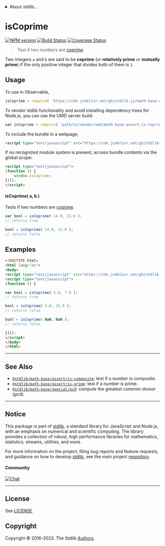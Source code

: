 <!--

@license Apache-2.0

Copyright (c) 2020 The Stdlib Authors.

Licensed under the Apache License, Version 2.0 (the "License");
you may not use this file except in compliance with the License.
You may obtain a copy of the License at

   http://www.apache.org/licenses/LICENSE-2.0

Unless required by applicable law or agreed to in writing, software
distributed under the License is distributed on an "AS IS" BASIS,
WITHOUT WARRANTIES OR CONDITIONS OF ANY KIND, either express or implied.
See the License for the specific language governing permissions and
limitations under the License.

-->


<details>
  <summary>
    About stdlib...
  </summary>
  <p>We believe in a future in which the web is a preferred environment for numerical computation. To help realize this future, we've built stdlib. stdlib is a standard library, with an emphasis on numerical and scientific computation, written in JavaScript (and C) for execution in browsers and in Node.js.</p>
  <p>The library is fully decomposable, being architected in such a way that you can swap out and mix and match APIs and functionality to cater to your exact preferences and use cases.</p>
  <p>When you use stdlib, you can be absolutely certain that you are using the most thorough, rigorous, well-written, studied, documented, tested, measured, and high-quality code out there.</p>
  <p>To join us in bringing numerical computing to the web, get started by checking us out on <a href="https://github.com/stdlib-js/stdlib">GitHub</a>, and please consider <a href="https://opencollective.com/stdlib">financially supporting stdlib</a>. We greatly appreciate your continued support!</p>
</details>

# isCoprime

[![NPM version][npm-image]][npm-url] [![Build Status][test-image]][test-url] [![Coverage Status][coverage-image]][coverage-url] <!-- [![dependencies][dependencies-image]][dependencies-url] -->

> Test if two numbers are [coprime][coprime-integers].

<section class="intro">

Two integers `a` and `b` are said to be **coprime** (or **relatively prime** or **mutually prime**) if the only positive integer that divides both of them is `1`.

</section>

<!-- /.intro -->



<section class="usage">

## Usage

To use in Observable,

```javascript
isCoprime = require( 'https://cdn.jsdelivr.net/gh/stdlib-js/math-base-assert-is-coprime@umd/browser.js' )
```

To vendor stdlib functionality and avoid installing dependency trees for Node.js, you can use the UMD server build:

```javascript
var isCoprime = require( 'path/to/vendor/umd/math-base-assert-is-coprime/index.js' )
```

To include the bundle in a webpage,

```html
<script type="text/javascript" src="https://cdn.jsdelivr.net/gh/stdlib-js/math-base-assert-is-coprime@umd/browser.js"></script>
```

If no recognized module system is present, access bundle contents via the global scope:

```html
<script type="text/javascript">
(function () {
    window.isCoprime;
})();
</script>
```

#### isCoprime( a, b )

Tests if two numbers are [coprime][coprime-integers].

```javascript
var bool = isCoprime( 14.0, 15.0 );
// returns true

bool = isCoprime( 14.0, 21.0 );
// returns false
```

</section>

<!-- /.usage -->

<section class="notes">

</section>

<!-- /.notes -->

<section class="examples">

## Examples

<!-- eslint no-undef: "error" -->

```html
<!DOCTYPE html>
<html lang="en">
<body>
<script type="text/javascript" src="https://cdn.jsdelivr.net/gh/stdlib-js/math-base-assert-is-coprime@umd/browser.js"></script>
<script type="text/javascript">
(function () {

var bool = isCoprime( 5.0, 7.0 );
// returns true

bool = isCoprime( 5.0, 15.0 );
// returns false

bool = isCoprime( NaN, NaN );
// returns false

})();
</script>
</body>
</html>
```

</section>

<!-- /.examples -->

<!-- Section for related `stdlib` packages. Do not manually edit this section, as it is automatically populated. -->

<section class="related">

* * *

## See Also

-   <span class="package-name">[`@stdlib/math-base/assert/is-composite`][@stdlib/math/base/assert/is-composite]</span><span class="delimiter">: </span><span class="description">test if a number is composite.</span>
-   <span class="package-name">[`@stdlib/math-base/assert/is-prime`][@stdlib/math/base/assert/is-prime]</span><span class="delimiter">: </span><span class="description">test if a number is prime.</span>
-   <span class="package-name">[`@stdlib/math-base/special/gcd`][@stdlib/math/base/special/gcd]</span><span class="delimiter">: </span><span class="description">compute the greatest common divisor (gcd).</span>

</section>

<!-- /.related -->

<!-- Section for all links. Make sure to keep an empty line after the `section` element and another before the `/section` close. -->


<section class="main-repo" >

* * *

## Notice

This package is part of [stdlib][stdlib], a standard library for JavaScript and Node.js, with an emphasis on numerical and scientific computing. The library provides a collection of robust, high performance libraries for mathematics, statistics, streams, utilities, and more.

For more information on the project, filing bug reports and feature requests, and guidance on how to develop [stdlib][stdlib], see the main project [repository][stdlib].

#### Community

[![Chat][chat-image]][chat-url]

---

## License

See [LICENSE][stdlib-license].


## Copyright

Copyright &copy; 2016-2023. The Stdlib [Authors][stdlib-authors].

</section>

<!-- /.stdlib -->

<!-- Section for all links. Make sure to keep an empty line after the `section` element and another before the `/section` close. -->

<section class="links">

[npm-image]: http://img.shields.io/npm/v/@stdlib/math-base-assert-is-coprime.svg
[npm-url]: https://npmjs.org/package/@stdlib/math-base-assert-is-coprime

[test-image]: https://github.com/stdlib-js/math-base-assert-is-coprime/actions/workflows/test.yml/badge.svg?branch=main
[test-url]: https://github.com/stdlib-js/math-base-assert-is-coprime/actions/workflows/test.yml?query=branch:main

[coverage-image]: https://img.shields.io/codecov/c/github/stdlib-js/math-base-assert-is-coprime/main.svg
[coverage-url]: https://codecov.io/github/stdlib-js/math-base-assert-is-coprime?branch=main

<!--

[dependencies-image]: https://img.shields.io/david/stdlib-js/math-base-assert-is-coprime.svg
[dependencies-url]: https://david-dm.org/stdlib-js/math-base-assert-is-coprime/main

-->

[chat-image]: https://img.shields.io/gitter/room/stdlib-js/stdlib.svg
[chat-url]: https://app.gitter.im/#/room/#stdlib-js_stdlib:gitter.im

[stdlib]: https://github.com/stdlib-js/stdlib

[stdlib-authors]: https://github.com/stdlib-js/stdlib/graphs/contributors

[umd]: https://github.com/umdjs/umd
[es-module]: https://developer.mozilla.org/en-US/docs/Web/JavaScript/Guide/Modules

[deno-url]: https://github.com/stdlib-js/math-base-assert-is-coprime/tree/deno
[umd-url]: https://github.com/stdlib-js/math-base-assert-is-coprime/tree/umd
[esm-url]: https://github.com/stdlib-js/math-base-assert-is-coprime/tree/esm
[branches-url]: https://github.com/stdlib-js/math-base-assert-is-coprime/blob/main/branches.md

[stdlib-license]: https://raw.githubusercontent.com/stdlib-js/math-base-assert-is-coprime/main/LICENSE

[coprime-integers]: https://en.wikipedia.org/wiki/Coprime_integers

<!-- <related-links> -->

[@stdlib/math/base/assert/is-composite]: https://github.com/stdlib-js/math-base-assert-is-composite/tree/umd

[@stdlib/math/base/assert/is-prime]: https://github.com/stdlib-js/math-base-assert-is-prime/tree/umd

[@stdlib/math/base/special/gcd]: https://github.com/stdlib-js/math-base-special-gcd/tree/umd

<!-- </related-links> -->

</section>

<!-- /.links -->
